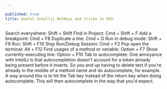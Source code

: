 ```yaml
---

published: true
title: Useful Intellij HotKeys and tricks in OSX
---
```

Search everywhere: Shift + Shift
Find in Project: Cmd + Shift + F
Add a breakpoint: Cmd + F8
Duplicate a line: Cmd + D
Run in debug mode: Shift + F9
Run: Shift + F10
Stop Run/Debug Session: Cmd + F2
Pop open the terminal: Alt + F12
Find usages of a method or variable: Option + F7
Show currently-executing line: Option + F10
Tab to autocomplete: One annoyance with IntelliJ is that autocompletion doesn't account for a token already being present before it inserts. So you end up having to delete text if you're already in the middle of a method name and do autocomplete, for example. A way around this is to hit the Tab key instead of the return key when doing autocomplete. This will then autocomplete in the way that you'd expect.

